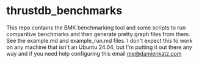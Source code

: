 # thrustdb_benchmarks

This repo contains the BMK benchmarking tool and some scripts to run comparitive benchmarks and then generate pretty graph files from them. See the example.md and example_run.md files. I don't expect this to work on any machine that isn't an Ubuntu 24.04, but I'm putting it out there any way and if you need help configuring this email me@damienkatz.com
